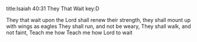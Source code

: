 title:Isaiah 40:31 They That Wait
key:D

They that wait upon the Lord shall renew their strength,
they shall mount up with wings as eagles
They shall run, and not be weary,
They shall walk, and not faint,
Teach me how Teach me how Lord to wait
